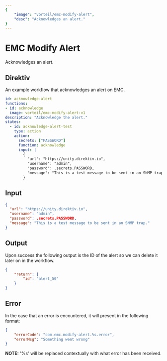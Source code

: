 ```yaml
---
{
    "image": "vorteil/emc-modify-alert",
    "desc": "Acknowledges an alert."
}
---
```


# EMC Modify Alert

Acknowledges an alert.

## Direktiv

An example workflow that acknowledges an alert on EMC.

```yaml
id: acknowledge-alert
functions:
- id: acknowledge
  image: vorteil/emc-modify-alert:v1
description: "Acknowledge the alert."
states:
  - id: acknowledge-alert-test
    type: action
    action: 
      secrets: ["PASSWORD"]
      function: acknowledge
      input: |
        {
          "url": "https://unity.direktiv.io",
          "username": "admin",
          "password": .secrets.PASSWORD,
          "message": "This is a test message to be sent in an SNMP trap."
        }
```

## Input

```json
{
  "url": "https://unity.direktiv.io",
  "username": "admin",
  "password": .secrets.PASSWORD,
  "message": "This is a test message to be sent in an SNMP trap."
}
```

## Output

Upon success the following output is the ID of the alert so we can delete it later on in the workflow.

```json
{
    "return": {
        "id": "alert_50"
    }
}
```

## Error

In the case that an error is encountered, it will present in the following format:

```json
{
    "errorCode": "com.emc.modify-alert.%s.error",
    "errorMsg": "Something went wrong"
}
```

**NOTE:** '%s' will be replaced contextually with what error has been received.